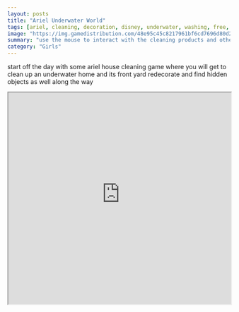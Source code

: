 ```yaml
---
layout: posts
title: "Ariel Underwater World"
tags: [ariel, cleaning, decoration, disney, underwater, washing, free, online, games, oyna, game, free, games, play, play, games]
image: "https://img.gamedistribution.com/48e95c45c8217961bf6cd7696d80d238.jpg"
summary: "use the mouse to interact with the cleaning products and other objects  free online games oyna game free games play play games"
category: "Girls"
---
```


start off the day with some ariel house cleaning game where you will get to clean up an underwater home and its front yard redecorate and find hidden objects as well along the way

<iframe width="100%" height="480px;" src="https://flash.gamedistribution.com?game=48e95c45c8217961bf6cd7696d80d238"></iframe>